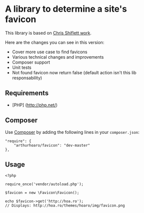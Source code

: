 A library to determine a site's favicon
=======================================

This library is based on [Chris Shiflett work](https://github.com/shiflett/favicon). 

Here are the changes you can see in this version:

  * Cover more use case to find favicons
  * Various technical changes and improvements
  * Composer support
  * Unit tests
  * Not found favicon now return false (default action isn't this lib responsability)

Requirements
------------

- [PHP] (http://php.net/)

Composer
-----

Use [Composer](https://getcomposer.org) by adding the following lines in your `composer.json`:

    "require": {
        "arthurhoaro/favicon": "dev-master"
    },

Usage
-----

    <?php

    require_once('vendor/autoload.php');

    $favicon = new \Favicon\Favicon();

    echo $favicon->get('http://hoa.ro');
    // Displays: http://hoa.ro/themes/hoaro/img/favicon.png
    
